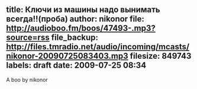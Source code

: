 title: Ключи из машины надо вынимать всегда!!(проба)
author: nikonor
file: http://audioboo.fm/boos/47493-.mp3?source=rss
file_backup: http://files.tmradio.net/audio/incoming/mcasts/nikonor-20090725083403.mp3
filesize: 849743
labels: draft
date: 2009-07-25 08:34
---
A boo by nikonor
